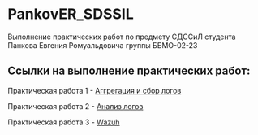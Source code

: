 # PankovER_SDSSIL
Выполнение практических работ по предмету СДССиЛ студента Панкова Евгения Ромуальдовича группы ББМО-02-23

## Ссылки на выполнение практических работ:
Практическая работа 1 - [Аггрегация и сбор логов](https://github.com/Evgesha8286/PankovER_SDSSiL/tree/299cb9babe4177833371c2dc5e0601379117c07d/PR1)

Практическая работа 2 - [Анализ логов](https://github.com/Evgesha8286/PankovER_SDSSiL/tree/fb7cbfc1706260ee645914444a35921dc9000d0b/PR2)

Практическая работа 3 - [Wazuh](https://github.com/Evgesha8286/PankovER_SDSSiL/tree/181be7609ba8b4e00dd8b44777515e37e1b63cb3/PR3)
